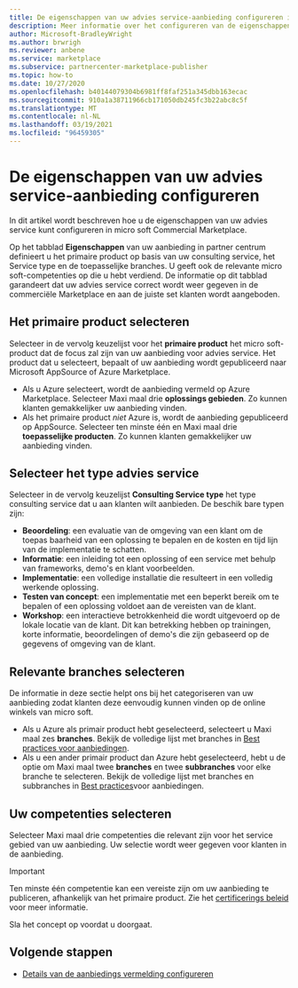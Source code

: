 ```yaml
---
title: De eigenschappen van uw advies service-aanbieding configureren in micro soft Partner Center
description: Meer informatie over het configureren van de eigenschappen voor uw aanbieding voor advies Services in de micro soft Commercial Marketplace met behulp van partner Center.
author: Microsoft-BradleyWright
ms.author: brwrigh
ms.reviewer: anbene
ms.service: marketplace
ms.subservice: partnercenter-marketplace-publisher
ms.topic: how-to
ms.date: 10/27/2020
ms.openlocfilehash: b40144079304b6981ff8faf251a345dbb163ecac
ms.sourcegitcommit: 910a1a38711966cb171050db245fc3b22abc8c5f
ms.translationtype: MT
ms.contentlocale: nl-NL
ms.lasthandoff: 03/19/2021
ms.locfileid: "96459305"
---
```

# <a name="how-to-configure-your-consulting-service-offer-properties"></a>De eigenschappen van uw advies service-aanbieding configureren

In dit artikel wordt beschreven hoe u de eigenschappen van uw advies service kunt configureren in micro soft Commercial Marketplace.

Op het tabblad **Eigenschappen** van uw aanbieding in partner centrum definieert u het primaire product op basis van uw consulting service, het Service type en de toepasselijke branches. U geeft ook de relevante micro soft-competenties op die u hebt verdiend. De informatie op dit tabblad garandeert dat uw advies service correct wordt weer gegeven in de commerciële Marketplace en aan de juiste set klanten wordt aangeboden.

## <a name="select-the-primary-product"></a>Het primaire product selecteren

Selecteer in de vervolg keuzelijst voor het **primaire product** het micro soft-product dat de focus zal zijn van uw aanbieding voor advies service. Het product dat u selecteert, bepaalt of uw aanbieding wordt gepubliceerd naar Microsoft AppSource of Azure Marketplace.

* Als u Azure selecteert, wordt de aanbieding vermeld op Azure Marketplace. Selecteer Maxi maal drie **oplossings gebieden**. Zo kunnen klanten gemakkelijker uw aanbieding vinden.
* Als het primaire product *niet* Azure is, wordt de aanbieding gepubliceerd op AppSource. Selecteer ten minste één en Maxi maal drie **toepasselijke producten**. Zo kunnen klanten gemakkelijker uw aanbieding vinden.

## <a name="select-the-consulting-service-type"></a>Selecteer het type advies service

Selecteer in de vervolg keuzelijst **Consulting Service type** het type consulting service dat u aan klanten wilt aanbieden. De beschik bare typen zijn:

* **Beoordeling**: een evaluatie van de omgeving van een klant om de toepas baarheid van een oplossing te bepalen en de kosten en tijd lijn van de implementatie te schatten.
* **Informatie**: een inleiding tot een oplossing of een service met behulp van frameworks, demo's en klant voorbeelden.
* **Implementatie**: een volledige installatie die resulteert in een volledig werkende oplossing.
* **Testen van concept**: een implementatie met een beperkt bereik om te bepalen of een oplossing voldoet aan de vereisten van de klant.
* **Workshop**: een interactieve betrokkenheid die wordt uitgevoerd op de lokale locatie van de klant. Dit kan betrekking hebben op trainingen, korte informatie, beoordelingen of demo's die zijn gebaseerd op de gegevens of omgeving van de klant.

## <a name="select-relevant-industries"></a>Relevante branches selecteren

De informatie in deze sectie helpt ons bij het categoriseren van uw aanbieding zodat klanten deze eenvoudig kunnen vinden op de online winkels van micro soft.

* Als u Azure als primair product hebt geselecteerd, selecteert u Maxi maal zes **branches**. Bekijk de volledige lijst met branches in [Best practices voor aanbiedingen](./gtm-offer-listing-best-practices.md).
* Als u een ander primair product dan Azure hebt geselecteerd, hebt u de optie om Maxi maal twee **branches** en twee **subbranches** voor elke branche te selecteren. Bekijk de volledige lijst met branches en subbranches in [Best practices](./gtm-offer-listing-best-practices.md)voor aanbiedingen.

## <a name="select-your-competencies"></a>Uw competenties selecteren

Selecteer Maxi maal drie competenties die relevant zijn voor het service gebied van uw aanbieding. Uw selectie wordt weer gegeven voor klanten in de aanbieding.

> [!IMPORTANT]
> Ten minste één competentie kan een vereiste zijn om uw aanbieding te publiceren, afhankelijk van het primaire product. Zie het [certificerings beleid](/legal/marketplace/certification-policies#800-consulting-services) voor meer informatie.

Sla het concept op voordat u doorgaat.

## <a name="next-steps"></a>Volgende stappen

* [Details van de aanbiedings vermelding configureren](create-consulting-service-offer-listing.md)